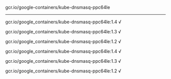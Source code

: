 gcr.io/google-containers/kube-dnsmasq-ppc64le 

----
gcr.io/google_containers/kube-dnsmasq-ppc64le:1.4 √

gcr.io/google_containers/kube-dnsmasq-ppc64le:1.3 √

gcr.io/google_containers/kube-dnsmasq-ppc64le:1.2 √

gcr.io/google_containers/kube-dnsmasq-ppc64le:1.4 √

gcr.io/google_containers/kube-dnsmasq-ppc64le:1.3 √

gcr.io/google_containers/kube-dnsmasq-ppc64le:1.2 √

